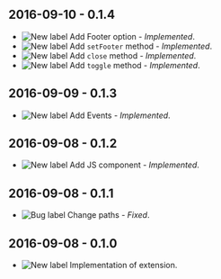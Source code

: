 [new]: http://i.imgur.com/41zuVDk.png "New label"
[bug]: http://i.imgur.com/92lu4ln.png "Bug label"

2016-09-10 - 0.1.4
------------------
* ![][new] Add Footer option - *Implemented*.
* ![][new] Add `setFooter` method - *Implemented*.
* ![][new] Add `close` method - *Implemented*.
* ![][new] Add `toggle` method - *Implemented*.

2016-09-09 - 0.1.3
------------------
* ![][new] Add Events - *Implemented*.

2016-09-08 - 0.1.2
------------------
* ![][new] Add JS component - *Implemented*.


2016-09-08 - 0.1.1
------------------
* ![][bug] Change paths - *Fixed*.

2016-09-08 - 0.1.0
------------------
* ![][new] Implementation of extension.